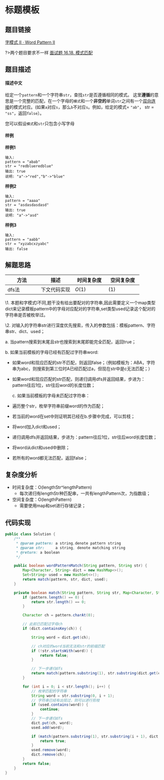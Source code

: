 
#  标题模板

## 题目链接

[字模式 II · Word Pattern II](https://www.lintcode.com/problem/829/)

?>两个题目要求不一样
[面试题 16.18. 模式匹配](https://leetcode-cn.com/problems/pattern-matching-lcci/solution/mo-shi-pi-pei-by-leetcode-solution/)


## 题目描述

#### 描述中文

给定一个`pattern`和一个字符串`str`，查找`str`是否遵循相同的模式。
这里**遵循**的意思是一个完整的匹配，在一个字母的`模式`和一个**非空的**单词`str`之间有一个[双向连接](https://baike.baidu.com/item/双射/942799?fr=aladdin)的模式对应。(如果`a`对应`s`，那么`b`不对应`s`。例如，给定的模式= `"ab"`， str = `"ss"`，返回`false`）。

您可以假设`模式`和`str`只包含小写字母

#### 样例

**样例1**

```plain
输入:
pattern = "abab"
str = "redblueredblue"
输出: true
说明: "a"->"red","b"->"blue"
```

**样例2**

```plain
输入:
pattern = "aaaa"
str = "asdasdasdasd"
输出: true
说明: "a"->"asd"
```

**样例3**

```plain
输入:
pattern = "aabb"
str = "xyzabcxzyabc"
输出: false
```

## 解题思路

| <div style="width:70pt">方法</div>  |描述 |<div style="width:70pt">时间复杂度</div> |<div style="width:70pt">空间复杂度</div>|
|---|---|---|---|
| dfs法 | 下文代码实现  | $O(1)$|$(1)$|

\1. 本题和字模式I不同,题干没有给出要配对的字符串,因此需要定义一个map类型dict来记录模板pattern中的字母对应配对的字符串,set类型used记录这个配对的字符串是否被枚举过。

\2. 对输入的字符串str进行深度优先搜索，传入的参数包括：模板pattern、字符串str、dict、used；

  a. 当pattern搜索到末尾且str也搜索到末尾即能完全匹配，返回true；

  b. 如果当前模板的字母已经有匹配过字符串word:

- 如果word和现应匹配的str不匹配，则返回false；（例如模板为：ABA，字符串为abc，则搜索到第三位时A已经匹配过a，但现在str中是c无法匹配；）
- 如果word和现应匹配的str匹配，则递归调用dfs并返回结果，步进为：pattern往后1位，str往后word的长度位数；

  c. 如果当前模板的字母未匹配过字符串：

- 遍历整个str，枚举字符串前缀word的作为匹配；
- 若当前的word在set中则证明其已经在b.步骤中完成，可以剪枝；
- 将word加入dict和used；
- 递归调用dfs并返回结果，步进为：pattern往后1位，str往后word长度位数；
- 将word从dict和used中删除；
- 若所有的word都无法匹配，返回false；

## 复杂度分析

- 时间复杂度：O(lengthStr^lengthPattern)
  - 每次递归有lengthStr种匹配串，一共有lengthPattern次，为指数级；
- 空间复杂度：O(lengthPattern)
  - 需要使用map和set进行存储记录；

## 代码实现

```java
public class Solution {
    /**
     * @param pattern: a string,denote pattern string
     * @param str:     a string, denote matching string
     * @return: a boolean
     */

    public boolean wordPatternMatch(String pattern, String str) {
        Map<Character, String> dict = new HashMap<>();
        Set<String> used = new HashSet<>();
        return match(pattern, str, dict, used);
    }

    private boolean match(String pattern, String str, Map<Character, String> dict, Set<String> used) {
        if (pattern.length() == 0) {
            return str.length() == 0;
        }

        Character ch = pattern.charAt(0);

        // 此前已匹配过字母ch
        if (dict.containsKey(ch)) {

            String word = dict.get(ch);

            // ch对应的word当前无法和str的前缀匹配
            if (!str.startsWith(word)) {
                return false;
            }

            // 下一步递归dfs
            return match(pattern.substring(1), str.substring(dict.get(ch).length()), dict, used);
        }

        for (int i = 0; i < str.length(); i++) {
            // 枚举匹配的字符串
            String word = str.substring(0, i + 1);
            // 字符串已经有出现过，则可以进行剪枝
            if (used.contains(word)) {
                continue;
            }
            // 下一步递归dfs
            dict.put(ch, word);
            used.add(word);

            if (match(pattern.substring(1), str.substring(i + 1), dict, used)) {
                return true;
            }
            used.remove(word);
            dict.remove(ch);
        }
        return false;
    }
}
```


